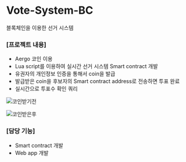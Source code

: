 # Vote-System-BC
블록체인을 이용한 선거 시스템

### [프로젝트 내용]

- Aergo 코인 이용
- Lua script를 이용하여 실시간 선거 시스템 Smart contract 개발
- 유권자의 개인정보 인증을 통해서 coin을 발급
- 발급받은 coin을 후보자의 Smart contract address로 전송하면 투표 완료
- 실시간으로 투표수 확인 쿼리

![코인받기전](https://user-images.githubusercontent.com/53621550/104084842-40be9e80-528e-11eb-98bc-4a1376ae1f35.PNG)

![코인받은후](https://user-images.githubusercontent.com/53621550/104084843-4320f880-528e-11eb-98d0-9f5499403134.PNG)

### [담당 기능]

- Smart contract 개발
- Web app 개발
